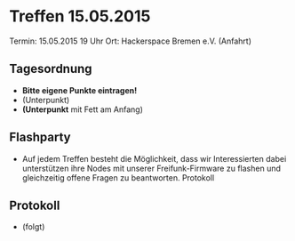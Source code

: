 # Treffen 15.05.2015

Termin: 15.05.2015 19 Uhr
Ort: Hackerspace Bremen e.V. (Anfahrt)
## Tagesordnung

* **Bitte eigene Punkte eintragen!**
* (Unterpunkt)
* **(Unterpunkt** mit Fett am Anfang)

## Flashparty

* Auf jedem Treffen besteht die Möglichkeit, dass wir Interessierten dabei unterstützen ihre Nodes mit unserer Freifunk-Firmware zu flashen und gleichzeitig offene Fragen zu beantworten.
Protokoll

## Protokoll

* (folgt)
